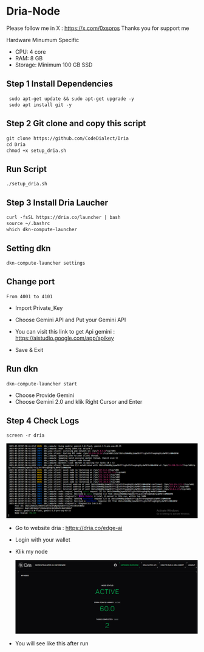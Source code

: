 # Dria-Node




Please follow me in X : https://x.com/0xsoros
Thanks you for support me

Hardware Minumum Specific 
- CPU: 4 core
- RAM: 8 GB
- Storage: Minimum 100 GB SSD


## Step 1 Install Dependencies
```
 sudo apt-get update && sudo apt-get upgrade -y
 sudo apt install git -y
```
## Step 2 Git clone and copy this script
```
git clone https://github.com/CodeDialect/Dria
cd Dria
chmod +x setup_dria.sh
```
## Run Script
```
./setup_dria.sh
```
## Step 3 Install Dria Laucher
```
curl -fsSL https://dria.co/launcher | bash
source ~/.bashrc
which dkn-compute-launcher
```
## Setting dkn
```
dkn-compute-launcher settings
```
## Change port
```
From 4001 to 4101
```
- Import Private_Key

- Choose Gemini API and Put your Gemini API

- You can visit this link to get Api gemini : https://aistudio.google.com/app/apikey
- Save & Exit

## Run dkn
```
dkn-compute-launcher start
```
- Choose Provide Gemini
- Choose Gemini 2.0 and klik Right Cursor and Enter

## Step 4 Check Logs
```
screen -r dria
```
![alt text](https://github.com/Sorosjenaka/Dria-Node/blob/main/Logs?raw=true)
- Go to website dria : https://dria.co/edge-ai
- Login with your wallet
- Klik my node

  ![alt text](https://github.com/Sorosjenaka/Dria-Node/blob/main/Dashboard%20Dria?raw=true)
- You will see like this after run

















